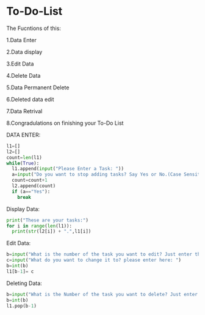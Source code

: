 # To-Do-List
The Fucntions of this:

1.Data Enter

2.Data display

3.Edit Data

4.Delete Data

5.Data Permanent Delete

6.Deleted data edit

7.Data Retrival

8.Congradulations on finishing your To-Do List

DATA ENTER:
```python
l1=[]
l2=[]
count=len(l1)
while(True):
  l1.append(input("Please Enter a Task: "))
  a=input("Do you want to stop adding tasks? Say Yes or No.(Case Sensitive): ")
  count=count+1
  l2.append(count)
  if (a=="Yes"):
    break
```

Display Data:
```python
print("These are your tasks:")
for i in range(len(l1)):
  print(str(l2[i]) + ".",l1[i])
```

Edit Data:
```python
b=input("What is the number of the task you want to edit? Just enter the number: ")
c=input("What do you want to change it to? please enter here: ")
b=int(b)
l1[b-1]= c
```
Deleting Data:
```python
b=input("What is the Number of the task you want to delete? Just enter the number: ")
b=int(b)
l1.pop(b-1)
```

